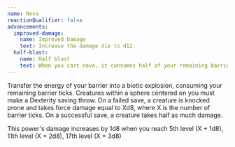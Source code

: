 ```yaml
---
name: Nova
reactionQualifier: false
advancements:
  improved-damage:
    name: Improved Damage
    text: Increase the damage die to d12.
  half-blast:
    name: Half blast
    text: When you cast nova, it consumes half of your remaining barrier ticks (rounded up) but deals damage as if you had used all of your remaining barrier ticks.
---
```

Transfer the energy of your barrier into a biotic explosion, consuming your remaining barrier ticks. Creatures within a
<me-distance length="5" adj/> sphere centered on you must make a Dexterity saving throw. On a failed save, a creature is knocked prone and takes
force damage equal to Xd8, where X is the number of barrier ticks. On a successful save, a creature takes half as much
damage.

This power's damage increases by 1d8 when you reach 5th level (X + 1d8), 11th level (X + 2d8), 17th level (X + 3d8)
